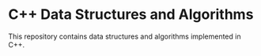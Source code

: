 # C++ Data Structures and Algorithms
This repository contains data structures and algorithms implemented in C++.
